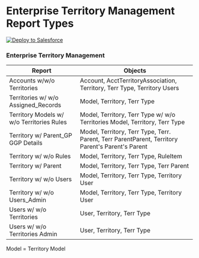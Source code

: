 
# Enterprise Territory Management Report Types 

<a href="https://githubsfdeploy.herokuapp.com?owner=meighan&repo=SFterritorymanagement&ref=main">
  <img alt="Deploy to Salesforce"
       src="https://raw.githubusercontent.com/afawcett/githubsfdeploy/master/deploy.png">
</a>

### Enterprise Territory Management
|**Report**|**Objects**|
|----------|-----------|
|Accounts w/w/o Territories | Account, AcctTerritoryAssociation, Territory, Terr Type, Territory Users |
|Territories w/ w/o Assigned_Records  | Model, Territory, Terr Type |
|Territory Models w/ w/o Territories Rules | Model, Territory, Terr Type w/ w/o Territories Model, Territory, Terr Type |
|Territory w/ Parent_GP GGP Details | Model, Territory, Terr Type, Terr. Parent, Terr ParentParent, Territory Parent's Parent's Parent |
|Territory  w/ w/o Rules | Model, Territory, Terr Type, RuleItem|
|Territory w/ Parent | Model, Territory, Terr Type, Terr Parent |
|Territory w/ w/o Users | Model, Territory, Terr Type, Territory User |
|Territory w/ w/o Users_Admin | Model, Territory, Terr Type, Territory User |
|Users w/ w/o Territories | User, Territory, Terr Type |
|Users w/ w/o Territories Admin | User, Territory, Terr Type |

Model = Territory Model
